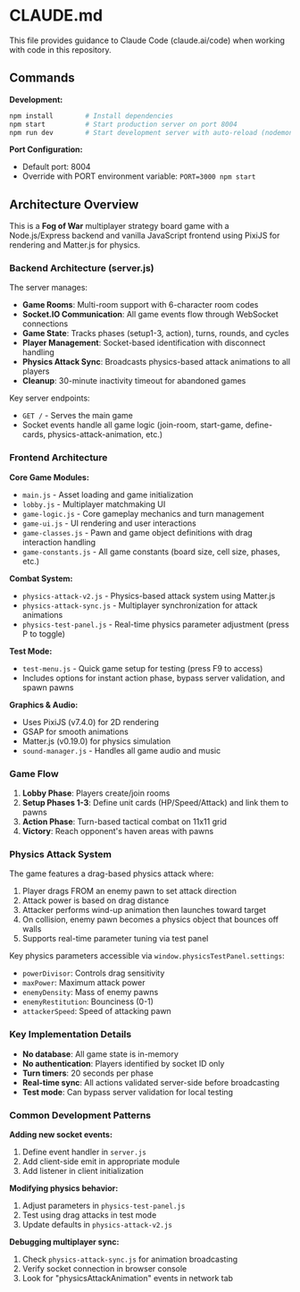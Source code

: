 # CLAUDE.md

This file provides guidance to Claude Code (claude.ai/code) when working with code in this repository.

## Commands

**Development:**
```bash
npm install        # Install dependencies
npm start          # Start production server on port 8004
npm run dev        # Start development server with auto-reload (nodemon)
```

**Port Configuration:**
- Default port: 8004
- Override with PORT environment variable: `PORT=3000 npm start`

## Architecture Overview

This is a **Fog of War** multiplayer strategy board game with a Node.js/Express backend and vanilla JavaScript frontend using PixiJS for rendering and Matter.js for physics.

### Backend Architecture (server.js)

The server manages:
- **Game Rooms**: Multi-room support with 6-character room codes
- **Socket.IO Communication**: All game events flow through WebSocket connections
- **Game State**: Tracks phases (setup1-3, action), turns, rounds, and cycles
- **Player Management**: Socket-based identification with disconnect handling
- **Physics Attack Sync**: Broadcasts physics-based attack animations to all players
- **Cleanup**: 30-minute inactivity timeout for abandoned games

Key server endpoints:
- `GET /` - Serves the main game
- Socket events handle all game logic (join-room, start-game, define-cards, physics-attack-animation, etc.)

### Frontend Architecture

**Core Game Modules:**
- `main.js` - Asset loading and game initialization
- `lobby.js` - Multiplayer matchmaking UI
- `game-logic.js` - Core gameplay mechanics and turn management
- `game-ui.js` - UI rendering and user interactions
- `game-classes.js` - Pawn and game object definitions with drag interaction handling
- `game-constants.js` - All game constants (board size, cell size, phases, etc.)

**Combat System:**
- `physics-attack-v2.js` - Physics-based attack system using Matter.js
- `physics-attack-sync.js` - Multiplayer synchronization for attack animations
- `physics-test-panel.js` - Real-time physics parameter adjustment (press P to toggle)

**Test Mode:**
- `test-menu.js` - Quick game setup for testing (press F9 to access)
- Includes options for instant action phase, bypass server validation, and spawn pawns

**Graphics & Audio:**
- Uses PixiJS (v7.4.0) for 2D rendering
- GSAP for smooth animations
- Matter.js (v0.19.0) for physics simulation
- `sound-manager.js` - Handles all game audio and music

### Game Flow

1. **Lobby Phase**: Players create/join rooms
2. **Setup Phases 1-3**: Define unit cards (HP/Speed/Attack) and link them to pawns
3. **Action Phase**: Turn-based tactical combat on 11x11 grid
4. **Victory**: Reach opponent's haven areas with pawns

### Physics Attack System

The game features a drag-based physics attack where:
1. Player drags FROM an enemy pawn to set attack direction
2. Attack power is based on drag distance
3. Attacker performs wind-up animation then launches toward target
4. On collision, enemy pawn becomes a physics object that bounces off walls
5. Supports real-time parameter tuning via test panel

Key physics parameters accessible via `window.physicsTestPanel.settings`:
- `powerDivisor`: Controls drag sensitivity
- `maxPower`: Maximum attack power
- `enemyDensity`: Mass of enemy pawns
- `enemyRestitution`: Bounciness (0-1)
- `attackerSpeed`: Speed of attacking pawn

### Key Implementation Details

- **No database**: All game state is in-memory
- **No authentication**: Players identified by socket ID only
- **Turn timers**: 20 seconds per phase
- **Real-time sync**: All actions validated server-side before broadcasting
- **Test mode**: Can bypass server validation for local testing

### Common Development Patterns

**Adding new socket events:**
1. Define event handler in `server.js`
2. Add client-side emit in appropriate module
3. Add listener in client initialization

**Modifying physics behavior:**
1. Adjust parameters in `physics-test-panel.js`
2. Test using drag attacks in test mode
3. Update defaults in `physics-attack-v2.js`

**Debugging multiplayer sync:**
1. Check `physics-attack-sync.js` for animation broadcasting
2. Verify socket connection in browser console
3. Look for "physicsAttackAnimation" events in network tab